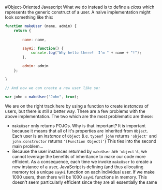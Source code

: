 #Object-Oriented Javascript
What we do instead is to define a _class_ which represents the generic construct of a user.  A naive implementation might look something like this:

```javascript
function makeUser (name, admin) {
	return {
		
		name: name,

		sayHi: function() {
			console.log("Why hello there!  I'm " + name + "!");
		},

		admin: admin
	};

}

// And now we can create a new user like so:

var john = makeUser("John", true);
```

We are on the right track here by using a function to create _instances_ of users, but there is still a better way.  There are a few problems with the above implementation.  The two which are the most problematic are these:

* `makeUser` only returns POJOs.  Why is that important?  It is important because it means that all of it's properties are inherited from `Object`.  Each user is an _instance_ of `Object` (i.e. `typeof john` returns `'object'` and `john.constructor` returns `'[Function Object]'`) This ties into the second main problem...
* Because the user instances returned by `makeUser` are `'object'`s, we cannot leverage the benefits of inheritance to make our code more efficient.  As a consequence, each time we invoke `makeUser` to create a new instance of a user, JavaScript is defining (and thus allocating memory to) a unique `sayHi` function on each individual user.  If we make 1000 users, then there will be 1000 `sayHi` functions in memory.  This doesn't seem particularly efficient since they are all essentially the same
